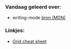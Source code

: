### Vandaag geleerd over:
- writing-mode [bron (MDN)](https://developer.mozilla.org/en-US/docs/Web/CSS/writing-mode)

### Linkjes:
- [Grid cheat sheet](https://grid.malven.co/)